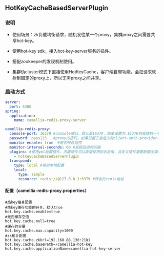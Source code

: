 ## HotKeyCacheBasedServerPlugin

### 说明

- 使用场景：zk负载均衡请求，随机发往某一个proxy，集群proxy之间需要共享hot-key。

- 使用hot-key sdk，接入hot-key-server服务的插件。
- 搭配zookeeper的发现机制使用。
- 集群伪cluster模式下直接使用HotKeyCache，客户端自带功能，会把请求映射到固定的proxy上，所以无需proxy之间共享。

### 启动方式

```yaml
server:
  port: 6380
spring:
  application:
    name: camellia-redis-proxy-server

camellia-redis-proxy:
  console-port: 16379 #console端口，默认是16379，如果设置为-16379则会随机一个可用端口，如果设置为0，则不启动console
  password: pass123   #proxy的密码，如果设置了自定义的client-auth-provider-class-name，则密码参数无效
  monitor-enable: true  #是否开启监控
  monitor-interval-seconds: 60 #监控回调的间隔
  plugins: #使用yml配置插件，内置插件可以直接使用别名启用，自定义插件需要配置全类名
    - hotKeyCacheBasedServerPlugin
  transpond:
    type: local #使用本地配置
    local:
      type: simple
      resource: redis://@127.0.0.1:6379 #转发的redis地址
```

#### 配置（camellia-redis-proxy.properties）

```properties
#热key相关配置
#热key缓存功能的开关，默认true
hot.key.cache.enable=true
#是否缓存空值
hot.key.cache.null=true
#缓存的容量
hot.key.cache.max.capacity=1000
#zk相关配置
hot.key.cache.zkUrl=192.168.88.130:2181
hot.key.cache.basePath=/camellia-hot-key
hot.key.cache.applicationName=camellia-hot-key-server
```

